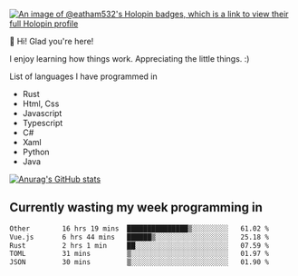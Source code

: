 [![An image of @eatham532's Holopin badges, which is a link to view their full Holopin profile](https://holopin.me/eatham532)](https://holopin.io/@eatham532)


👋 Hi! Glad you're here!

I enjoy learning how things work. Appreciating the little things. :)


List of languages I have programmed in
- Rust
- Html, Css
- Javascript
- Typescript
- C#
- Xaml
- Python
- Java

[![Anurag's GitHub stats](https://github-readme-stats.vercel.app/api?username=Eatham532&theme=dark)](https://github.com/anuraghazra/github-readme-stats)


## Currently wasting my week programming in
<!--START_SECTION:waka-->

```txt
Other        16 hrs 19 mins  ███████████████▒░░░░░░░░░   61.02 %
Vue.js       6 hrs 44 mins   ██████▒░░░░░░░░░░░░░░░░░░   25.18 %
Rust         2 hrs 1 min     ██░░░░░░░░░░░░░░░░░░░░░░░   07.59 %
TOML         31 mins         ▒░░░░░░░░░░░░░░░░░░░░░░░░   01.97 %
JSON         30 mins         ▒░░░░░░░░░░░░░░░░░░░░░░░░   01.90 %
```

<!--END_SECTION:waka-->

